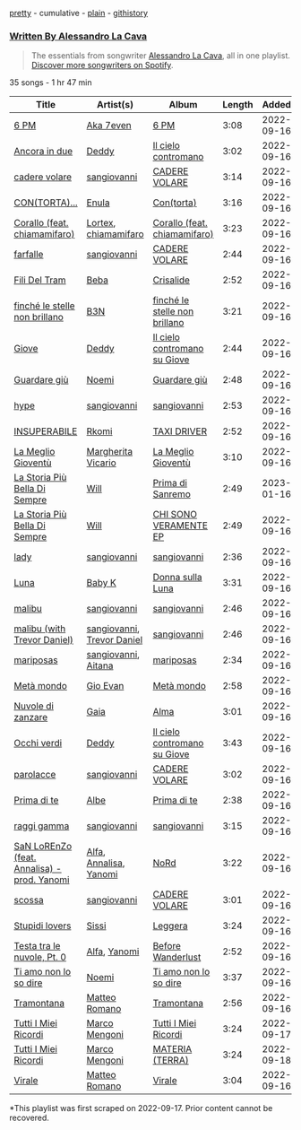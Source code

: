 [pretty](/playlists/pretty/37i9dQZF1EFzML3sgXnWTr.md) - cumulative - [plain](/playlists/plain/37i9dQZF1EFzML3sgXnWTr) - [githistory](https://github.githistory.xyz/mackorone/spotify-playlist-archive/blob/main/playlists/plain/37i9dQZF1EFzML3sgXnWTr)

### [Written By Alessandro La Cava](https://open.spotify.com/playlist/37i9dQZF1EFzML3sgXnWTr)

> The essentials from songwriter <a href="https://artists.spotify.com/songwriter/0Na8xJd70B204c85CX7s7K">Alessandro La Cava</a>, all in one playlist\. <a href="spotify:genre:0JQ5DAqbMKFSCjnQr8QZ3O">Discover more songwriters on Spotify</a>.

35 songs - 1 hr 47 min

| Title | Artist(s) | Album | Length | Added | Removed |
|---|---|---|---|---|---|
| [6 PM](https://open.spotify.com/track/5Lh0AgBMU1xRNLZ8iPW4bS) | [Aka 7even](https://open.spotify.com/artist/0lQtBhjEJpoOroQS6fbWMc) | [6 PM](https://open.spotify.com/album/7hrXbPpSWQ4xd1uuOnAuT5) | 3:08 | 2022-09-16 |  |
| [Ancora in due](https://open.spotify.com/track/70rhDfMyFQBSshpXUovMEh) | [Deddy](https://open.spotify.com/artist/7FoxLMG7HePgQvwDfJj7VR) | [Il cielo contromano](https://open.spotify.com/album/3yPQgxO1KYgLhjsViwdqzt) | 3:02 | 2022-09-16 |  |
| [cadere volare](https://open.spotify.com/track/77kA6Y1DBIjD1x77WLhxgg) | [sangiovanni](https://open.spotify.com/artist/7dL0nOHwnSAsNAwpkPSGWP) | [CADERE VOLARE](https://open.spotify.com/album/5IQdzZjqyRJ9oVIRX6LXPD) | 3:14 | 2022-09-16 |  |
| [CON\(TORTA\)...](https://open.spotify.com/track/1DJZ3oXntTxMIeqQKodeX0) | [Enula](https://open.spotify.com/artist/31NYlMTjh7MnQW9TPHL8pR) | [Con\(torta\)](https://open.spotify.com/album/4XTcBZhbAcDSLO8blO4RBd) | 3:16 | 2022-09-16 |  |
| [Corallo \(feat\. chiamamifaro\)](https://open.spotify.com/track/7BzjrflnTHc4mOuc7kU6hL) | [Lortex](https://open.spotify.com/artist/0ItmqfCN0IYX9N8LcDHj45), [chiamamifaro](https://open.spotify.com/artist/7IkCnJuIFuZyvZb60a5DEe) | [Corallo \(feat\. chiamamifaro\)](https://open.spotify.com/album/149h74WS0ayKjYX2gbKitz) | 3:23 | 2022-09-16 |  |
| [farfalle](https://open.spotify.com/track/32KxxVUfXnbdujTh5DGmgu) | [sangiovanni](https://open.spotify.com/artist/7dL0nOHwnSAsNAwpkPSGWP) | [CADERE VOLARE](https://open.spotify.com/album/5IQdzZjqyRJ9oVIRX6LXPD) | 2:44 | 2022-09-16 |  |
| [Fili Del Tram](https://open.spotify.com/track/5jJnKCA8bSdNtSGa1VL5jY) | [Beba](https://open.spotify.com/artist/6ZpOQK1OKdCybuOgMkdbUh) | [Crisalide](https://open.spotify.com/album/5291vGtKdgVQco8wobFIAA) | 2:52 | 2022-09-16 |  |
| [finché le stelle non brillano](https://open.spotify.com/track/7y0zSVEiBDAFJ5ea2poaIV) | [B3N](https://open.spotify.com/artist/1TUO8DpCpHhmB4gYdLqLOF) | [finché le stelle non brillano](https://open.spotify.com/album/70KWscv56jX5G9GBmwigAx) | 3:21 | 2022-09-16 |  |
| [Giove](https://open.spotify.com/track/7B6OCZyGDckCQvg839dN7N) | [Deddy](https://open.spotify.com/artist/7FoxLMG7HePgQvwDfJj7VR) | [Il cielo contromano su Giove](https://open.spotify.com/album/21gWOI8QKz6gRqEEyUJbdy) | 2:44 | 2022-09-16 |  |
| [Guardare giù](https://open.spotify.com/track/0nZzbRLYgvdkQB6EKjWfAL) | [Noemi](https://open.spotify.com/artist/62C5P1caRIK12ndTkzNJjA) | [Guardare giù](https://open.spotify.com/album/7sjHSwxgGeW1VhT8mBKluB) | 2:48 | 2022-09-16 |  |
| [hype](https://open.spotify.com/track/4DWCjOAFbhfjZzcvKkleIx) | [sangiovanni](https://open.spotify.com/artist/7dL0nOHwnSAsNAwpkPSGWP) | [sangiovanni](https://open.spotify.com/album/4glIx4caTnxFFuRP5tUFaz) | 2:53 | 2022-09-16 |  |
| [INSUPERABILE](https://open.spotify.com/track/3nNxdeQX9iFeuosMcFEeDd) | [Rkomi](https://open.spotify.com/artist/056KMTw6IztdQjBmFfVyO3) | [TAXI DRIVER](https://open.spotify.com/album/6et3LALeDMavQqtIn2AC3Z) | 2:52 | 2022-09-16 |  |
| [La Meglio Gioventù](https://open.spotify.com/track/1KRTSDtOVwd4oTZ1gfzluB) | [Margherita Vicario](https://open.spotify.com/artist/2UUqj8yIpJGSjEJgkL4IIY) | [La Meglio Gioventù](https://open.spotify.com/album/27YISdUuV8GRGMRuAvMdVz) | 3:10 | 2022-09-16 |  |
| [La Storia Più Bella Di Sempre](https://open.spotify.com/track/1fhtLz1b8GGScLY7dZe8qj) | [Will](https://open.spotify.com/artist/7qIrqNF6i1kRLkGLgGXuZq) | [Prima di Sanremo](https://open.spotify.com/album/3HlLMNC6Vy5YImharx1guE) | 2:49 | 2023-01-16 | 2023-02-04 |
| [La Storia Più Bella Di Sempre](https://open.spotify.com/track/52iL3M9rif4eQplgFdslmW) | [Will](https://open.spotify.com/artist/7qIrqNF6i1kRLkGLgGXuZq) | [CHI SONO VERAMENTE EP](https://open.spotify.com/album/5fEPgkaJVP12LRMZ5T6fhI) | 2:49 | 2022-09-16 |  |
| [lady](https://open.spotify.com/track/1h9HxkDH67X8cig593BBOb) | [sangiovanni](https://open.spotify.com/artist/7dL0nOHwnSAsNAwpkPSGWP) | [sangiovanni](https://open.spotify.com/album/4glIx4caTnxFFuRP5tUFaz) | 2:36 | 2022-09-16 |  |
| [Luna](https://open.spotify.com/track/2zyiYftVAL1eKQZtMxG1IZ) | [Baby K](https://open.spotify.com/artist/725KKhVCSCQbYkZBptBTfg) | [Donna sulla Luna](https://open.spotify.com/album/5zWZQPpSRsDwx6AwmkMZmD) | 3:31 | 2022-09-16 |  |
| [malibu](https://open.spotify.com/track/4p0o4pBoJPxYMXKhYbRzzw) | [sangiovanni](https://open.spotify.com/artist/7dL0nOHwnSAsNAwpkPSGWP) | [sangiovanni](https://open.spotify.com/album/4glIx4caTnxFFuRP5tUFaz) | 2:46 | 2022-09-16 |  |
| [malibu \(with Trevor Daniel\)](https://open.spotify.com/track/31cxJ8JDVyYM1Ybqppmi9s) | [sangiovanni](https://open.spotify.com/artist/7dL0nOHwnSAsNAwpkPSGWP), [Trevor Daniel](https://open.spotify.com/artist/7uaIm6Pw7xplS8Dy06V6pT) | [sangiovanni](https://open.spotify.com/album/4glIx4caTnxFFuRP5tUFaz) | 2:46 | 2022-09-16 |  |
| [mariposas](https://open.spotify.com/track/5R2hNuiiwnKVAUNktF9j2Y) | [sangiovanni](https://open.spotify.com/artist/7dL0nOHwnSAsNAwpkPSGWP), [Aitana](https://open.spotify.com/artist/7eLcDZDYHXZCebtQmVFL25) | [mariposas](https://open.spotify.com/album/5oSxZwLHXX8NOpayMUC9VH) | 2:34 | 2022-09-16 |  |
| [Metà mondo](https://open.spotify.com/track/5zZ0yzln50TFBzKl1YNckG) | [Gio Evan](https://open.spotify.com/artist/1UjLyuJUXKzlECQRLIsF3n) | [Metà mondo](https://open.spotify.com/album/6dJf5WCRsjpCX0pvDlLdZy) | 2:58 | 2022-09-16 |  |
| [Nuvole di zanzare](https://open.spotify.com/track/5WGBPphxMAMtxEOIPGsqeJ) | [Gaia](https://open.spotify.com/artist/3AVx3OBPIk4pJQllAXoVs1) | [Alma](https://open.spotify.com/album/0py7R4xpnEanAfBHggX7ms) | 3:01 | 2022-09-16 |  |
| [Occhi verdi](https://open.spotify.com/track/3J4gqixO14RACrX3ISIR4l) | [Deddy](https://open.spotify.com/artist/7FoxLMG7HePgQvwDfJj7VR) | [Il cielo contromano su Giove](https://open.spotify.com/album/21gWOI8QKz6gRqEEyUJbdy) | 3:43 | 2022-09-16 |  |
| [parolacce](https://open.spotify.com/track/61zba7lHT4kUUXrGXLWjjj) | [sangiovanni](https://open.spotify.com/artist/7dL0nOHwnSAsNAwpkPSGWP) | [CADERE VOLARE](https://open.spotify.com/album/5IQdzZjqyRJ9oVIRX6LXPD) | 3:02 | 2022-09-16 |  |
| [Prima di te](https://open.spotify.com/track/58IqnJR6PRquHRqf4jLbdi) | [Albe](https://open.spotify.com/artist/6eBpe3hqpzEJPqh8bREqI6) | [Prima di te](https://open.spotify.com/album/5t9ito4iEA9Qo9tTOMFpdp) | 2:38 | 2022-09-16 |  |
| [raggi gamma](https://open.spotify.com/track/6UEPZv9ZGcoZRxnkCq5C2p) | [sangiovanni](https://open.spotify.com/artist/7dL0nOHwnSAsNAwpkPSGWP) | [sangiovanni](https://open.spotify.com/album/7oMyjqYnpRhVYQKwjHrnFd) | 3:15 | 2022-09-16 |  |
| [SaN LoREnZo \(feat\. Annalisa\) \- prod\. Yanomi](https://open.spotify.com/track/7yGaVzGU1qKp92Xd4zV94i) | [Alfa](https://open.spotify.com/artist/7GacyaFUp0qkEJglERX9N7), [Annalisa](https://open.spotify.com/artist/0EqkKYDK9EkKY5N7zU3FPv), [Yanomi](https://open.spotify.com/artist/6YgYCNwq3DkSXEd6kGxoZW) | [NoRd](https://open.spotify.com/album/4LDkteS52GRbR6rjrbhFkV) | 3:22 | 2022-09-16 |  |
| [scossa](https://open.spotify.com/track/7aoU4HfD4yc1LhpyldWFtm) | [sangiovanni](https://open.spotify.com/artist/7dL0nOHwnSAsNAwpkPSGWP) | [CADERE VOLARE](https://open.spotify.com/album/67LfyhhnPgGxXKMDuXzLnT) | 3:01 | 2022-09-16 |  |
| [Stupidi lovers](https://open.spotify.com/track/6eZXzI6f0nHiTtL2C2V8E8) | [Sissi](https://open.spotify.com/artist/6P7jNZ4DCs766yu5td601i) | [Leggera](https://open.spotify.com/album/6vtGqGLz1IqeLtEXwluv70) | 3:24 | 2022-09-16 |  |
| [Testa tra le nuvole, Pt\. 0](https://open.spotify.com/track/6jm6xEF89GMviLo8GILp6z) | [Alfa](https://open.spotify.com/artist/7GacyaFUp0qkEJglERX9N7), [Yanomi](https://open.spotify.com/artist/6YgYCNwq3DkSXEd6kGxoZW) | [Before Wanderlust](https://open.spotify.com/album/4m56Ae5dOv24XbtQLYtXKp) | 2:52 | 2022-09-16 |  |
| [Ti amo non lo so dire](https://open.spotify.com/track/0ghwEektHMemDGqmOzsNnc) | [Noemi](https://open.spotify.com/artist/62C5P1caRIK12ndTkzNJjA) | [Ti amo non lo so dire](https://open.spotify.com/album/4xdh3qnIp6cwjHUzq27svz) | 3:37 | 2022-09-16 |  |
| [Tramontana](https://open.spotify.com/track/5fv7PpVdqsRttMlSD2OD1g) | [Matteo Romano](https://open.spotify.com/artist/5Imsy0ZXNi7uWLJpP5dZ8b) | [Tramontana](https://open.spotify.com/album/3XcRaeOe3P3s2Z1AZLFFZW) | 2:56 | 2022-09-16 |  |
| [Tutti I Miei Ricordi](https://open.spotify.com/track/1QBuTS2nDVBmqiOG9jneej) | [Marco Mengoni](https://open.spotify.com/artist/3xGlLcG9CUrs5MvFkSLOS5) | [Tutti I Miei Ricordi](https://open.spotify.com/album/46rBMQmLv2LTBJnJfDXdW1) | 3:24 | 2022-09-17 | 2022-09-19 |
| [Tutti I Miei Ricordi](https://open.spotify.com/track/6TcnHPvUaY3OH6SKKiS2N1) | [Marco Mengoni](https://open.spotify.com/artist/3xGlLcG9CUrs5MvFkSLOS5) | [MATERIA \(TERRA\)](https://open.spotify.com/album/38nebQ0IpOOQ4y8OERnIwZ) | 3:24 | 2022-09-18 |  |
| [Virale](https://open.spotify.com/track/2UaTiaxdp9uaRb6fMy8qpR) | [Matteo Romano](https://open.spotify.com/artist/5Imsy0ZXNi7uWLJpP5dZ8b) | [Virale](https://open.spotify.com/album/0rSZMkAo12juM5issAjerT) | 3:04 | 2022-09-16 |  |

\*This playlist was first scraped on 2022-09-17. Prior content cannot be recovered.
